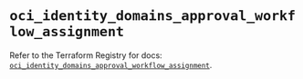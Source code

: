 # `oci_identity_domains_approval_workflow_assignment`

Refer to the Terraform Registry for docs: [`oci_identity_domains_approval_workflow_assignment`](https://registry.terraform.io/providers/hashicorp/oci/7.19.0/docs/resources/identity_domains_approval_workflow_assignment).
